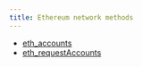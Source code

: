 ```yaml
---
title: Ethereum network methods
---
```


- [eth_accounts](/knowledge/Web3/ethereum/eth_accounts.md)
- [eth_requestAccounts](/knowledge/Web3/ethereum/eth_requestAccounts.md)
